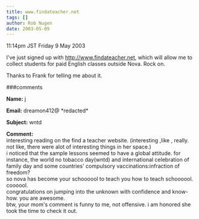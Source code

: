```yaml
---
title: www.findateacher.net
tags: []
author: Rob Nugen
date: 2003-05-09
---
```


<p class=date>11:14pm JST Friday 9 May 2003</p>

<p>I've just signed up with <a
href="http://www.findateacher.net">http://www.findateacher.net</a>,
which will allow me to collect students for paid English classes
outside Nova.  Rock on.</p>

<p>Thanks to Frank for telling me about it.</p>

###comments

<p><b>Name:</b> j

<p><b>Email:</b> dreamon412@ *redacted*

<p><b>Subject:</b> wntd

<p><b>Comment:</b>
<br>interesting reading on the find a teacher website. (interesting ,like , really. not like, there were alot of interesting things in her space.)  <br>
  i noticed that the sample lessons seemed to have a global attitude.  for instance, the world no tobacco day(wntd) and international celebration of family day and some countries' compulsory vaccinations:infraction of freedom?  <br>
    so nova has become your schoooool to teach you how to teach schoooool.  coooool.<br>
   congratulations on jumping into the unknown with confidence and know-how.  you are awesome.<br>
   btw,  your mom's comment is funny to me, not offensive.  i am honored she took the time to check it out.

